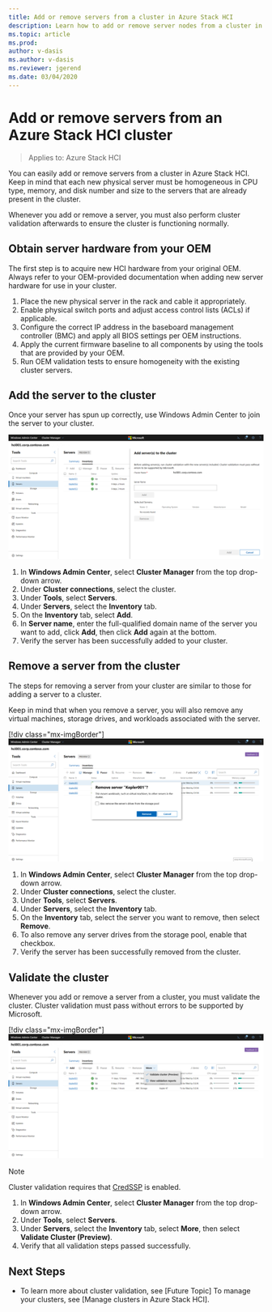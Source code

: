 ```yaml
---
title: Add or remove servers from a cluster in Azure Stack HCI
description: Learn how to add or remove server nodes from a cluster in Azure Stack HCI 
ms.topic: article
ms.prod: 
author: v-dasis
ms.author: v-dasis
ms.reviewer: jgerend
ms.date: 03/04/2020
---
```


# Add or remove servers from an Azure Stack HCI cluster

>Applies to: Azure Stack HCI

You can easily add or remove servers from a cluster in Azure Stack HCI. Keep in mind that each new physical server must be homogeneous in CPU type, memory, and disk number and size to the servers that are already present in the cluster.

Whenever you add or remove a server, you must also perform cluster validation afterwards to ensure the cluster is functioning normally.

## Obtain server hardware from your OEM ##

The first step is to acquire new HCI hardware from your original OEM. Always refer to your OEM-provided documentation when adding new server hardware for use in your cluster.

1. Place the new physical server in the rack and cable it appropriately.
1. Enable physical switch ports and adjust access control lists (ACLs) if applicable.
1. Configure the correct IP address in the baseboard management controller (BMC) and apply all BIOS settings per OEM instructions.
1. Apply the current firmware baseline to all components by using the tools that are provided by your OEM.
1. Run OEM validation tests to ensure homogeneity with the existing cluster servers.

## Add the server to the cluster ##

Once your server has spun up correctly, use Windows Admin Center to join the server to your cluster.

![Add server node](media/manage-cluster/add-server.png)

1. In **Windows Admin Center**, select **Cluster Manager** from the top drop-down arrow.
1. Under **Cluster connections**, select the cluster.
1. Under **Tools**, select **Servers**.
1. Under **Servers**, select the **Inventory** tab.
1. On the **Inventory** tab, select **Add**.
1. In **Server name**, enter the full-qualified domain name of the server you want to add, click **Add**, then click **Add** again at the bottom.
1. Verify the server has been successfully added to your cluster.

## Remove a server from the cluster ##

The steps for removing a server from your cluster are similar to those for adding a server to a cluster.

Keep in mind that when you remove a server, you will also remove any virtual machines, storage drives, and workloads associated with the server.

[!div class="mx-imgBorder"]![Remove server node](media/manage-cluster/remove-server.png)

1. In **Windows Admin Center**, select **Cluster Manager** from the top drop-down arrow.
1. Under **Cluster connections**, select the cluster.
1. Under **Tools**, select **Servers**.
1. Under **Servers**, select the **Inventory** tab.
1. On the **Inventory** tab, select the server you want to remove, then select **Remove**.
1. To also remove any server drives from the storage pool, enable that checkbox.
1. Verify the server has been successfully removed from the cluster.

## Validate the cluster ##

Whenever you add or remove a server from a cluster, you must validate the cluster. Cluster validation must pass without errors to be supported by Microsoft.

[!div class="mx-imgBorder"]![Validate cluster](media//manage-cluster/validate-cluster.png)

> [!NOTE]
> Cluster validation requires that [CredSSP](https://docs.microsoft.com/windows-server/manage/windows-admin-center/understand/faq#does-windows-admin-center-use-credssp) is enabled.

1. In **Windows Admin Center**, select **Cluster Manager** from the top drop-down arrow.
1. Under **Tools**, select **Servers**.
1. Under **Servers**, select the **Inventory** tab, select **More**, then select **Validate Cluster (Preview)**.
1. Verify that all validation steps passed successfully.

## Next Steps ##

 - To learn more about cluster validation, see [Future Topic]
 To manage your clusters, see [Manage clusters in Azure Stack HCI].